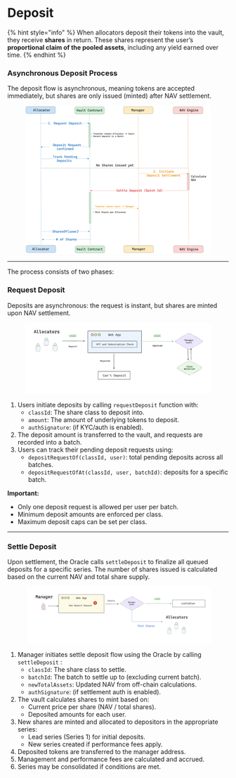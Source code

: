 # Deposit

{% hint style="info" %}
When allocators deposit their tokens into the vault, they receive **shares** in return. These shares represent the user’s **proportional claim of the pooled assets**, including any yield earned over time.
{% endhint %}

### Asynchronous Deposit Process

The deposit flow is asynchronous, meaning tokens are accepted immediately, but shares are only issued (minted) after NAV settlement.

<figure><img src="../../.gitbook/assets/deposit-lifecycle-overview.png" alt="" width="563"><figcaption></figcaption></figure>



***



The process consists of two phases:

### Request Deposit

Deposits are asynchronous: the request is instant, but shares are minted upon NAV settlement.

<figure><img src="../../.gitbook/assets/deposit-request-flow.png" alt="" width="563"><figcaption></figcaption></figure>

1. Users initiate deposits by calling `requestDeposit` function with:
   * `classId`: The share class to deposit into.
   * `amount`: The amount of underlying tokens to deposit.
   * `authSignature`: (if KYC/auth is enabled).
2. The deposit amount is transferred to the vault, and requests are recorded into a batch.
3. Users can track their pending deposit requests using:
   * `depositRequestOf(classId, user)`: total pending deposits across all batches.
   * `depositRequestOfAt(classId, user, batchId)`: deposits for a specific batch.



**Important:**

* Only one deposit request is allowed per user per batch.
* Minimum deposit amounts are enforced per class.
* Maximum deposit caps can be set per class.



***

### Settle Deposit

Upon settlement, the Oracle calls `settleDeposit` to finalize all queued deposits for a specific series. The number of shares issued is calculated based on the current NAV and total share supply.

<figure><img src="../../.gitbook/assets/deposit-settlement-flow.png" alt="" width="563"><figcaption></figcaption></figure>

1. Manager initiates settle deposit flow using the Oracle by calling `settleDeposit` :
   * `classId`: The share class to settle.
   * `batchId`: The batch to settle up to (excluding current batch).
   * `newTotalAssets`: Updated NAV from off-chain calculations.
   * `authSignature`: (if settlement auth is enabled).
2. The vault calculates shares to mint based on:
   * Current price per share (NAV / total shares).
   * Deposited amounts for each user.
3. New shares are minted and allocated to depositors in the appropriate series:
   * Lead series (Series 1) for initial deposits.
   * New series created if performance fees apply.
4. Deposited tokens are transferred to the manager address.
5. Management and performance fees are calculated and accrued.
6. Series may be consolidated if conditions are met.
